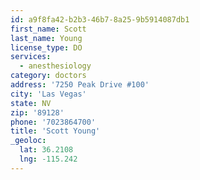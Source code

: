```yaml
---
id: a9f8fa42-b2b3-46b7-8a25-9b5914087db1
first_name: Scott
last_name: Young
license_type: DO
services:
  - anesthesiology
category: doctors
address: '7250 Peak Drive #100'
city: 'Las Vegas'
state: NV
zip: '89128'
phone: '7023864700'
title: 'Scott Young'
_geoloc:
  lat: 36.2108
  lng: -115.242
---
```

